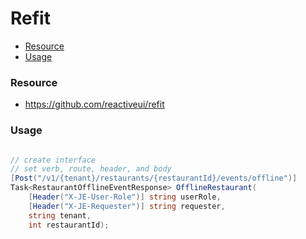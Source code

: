 # Refit

* [Resource](#resource)
* [Usage](#usage)

### Resource

* https://github.com/reactiveui/refit


### Usage

```csharp

// create interface
// set verb, route, header, and body
[Post("/v1/{tenant}/restaurants/{restaurantId}/events/offline")]
Task<RestaurantOfflineEventResponse> OfflineRestaurant(
    [Header("X-JE-User-Role")] string userRole, 
    [Header("X-JE-Requester")] string requester, 
    string tenant, 
    int restaurantId);


```
